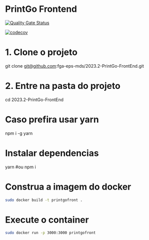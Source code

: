 # PrintGo Frontend

[![Quality Gate Status](https://sonarcloud.io/api/project_badges/measure?project=fga-eps-mds_2023.2-PrintGo-FrontEnd&metric=alert_status)](https://sonarcloud.io/summary/new_code?id=fga-eps-mds_2023.2-PrintGo-FrontEnd)

[![codecov](https://codecov.io/gh/fga-eps-mds/2023.2-PrintGo-FrontEnd/graph/badge.svg?token=Lw95zaXoXc)](https://codecov.io/gh/fga-eps-mds/2023.2-PrintGo-FrontEnd)

# 1. Clone o projeto
git clone git@github.com:fga-eps-mds/2023.2-PrintGo-FrontEnd.git

# 2. Entre na pasta do projeto
cd 2023.2-PrintGo-FrontEnd

# Caso prefira usar yarn 
npm i -g yarn

# Instalar dependencias
yarn
    #ou
npm i


# Construa a imagem do docker 
```bash 
sudo docker build -t printgofront .
```
# Execute o container
```bash 
sudo docker run -p 3000:3000 printgofront
```

